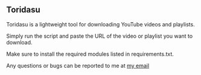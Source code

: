 **Toridasu**
------------------------------------------------------------------

Toridasu is a lightweight tool for downloading YouTube videos and playlists.

Simply run the script and paste the URL of the video or playlist you want to download.

Make sure to install the required modules listed in requirements.txt.

Any questions or bugs can be reported to me at [my email](mailto:Bikatr7@proton.me)
